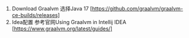 1. Download Graalvm
选择Java 17
[https://github.com/graalvm/graalvm-ce-builds/releases]
2. Idea配置
参考官网Using Graalvm in Intellij IDEA
[https://www.graalvm.org/latest/guides/]